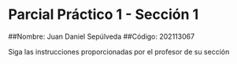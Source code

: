 # Parcial Práctico 1 - Sección 1
##Nombre: Juan Daniel Sepúlveda
##Código: 202113067

Siga las instrucciones proporcionadas por el profesor de su sección

